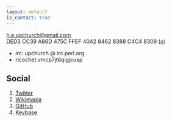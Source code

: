 ```yaml
---
layout: default
is_contact: true
---
```


[h.e.upchurch@gmail.com](mailto:h.e.upchurch@gmail.com)   
DED3 CC39 A86D 475C FFEF 4042 8462 8388 C4C4 8309 [(x)](https://keys.openpgp.org/search?q=h.e.upchurch%40gmail.com)

* irc: upchurch @ irc.perl.org
* ricochet:vmcp7jt6qigjcuxp

## Social

1. [Twitter](https://twitter.com/heupchurch)
2. [Wikimapia](http://wikimapia.org/user/2586420)
3. [GitHub](https://github.com/heupchurch)
4. [Keybase](https://keybase.io/heupchurch)
